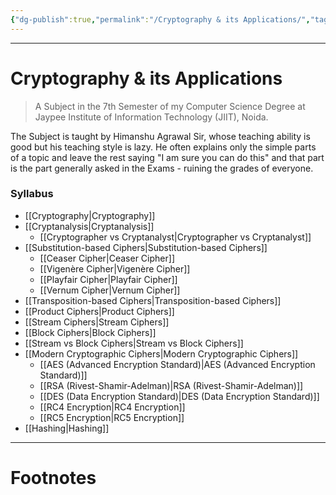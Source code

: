 ```yaml
---
{"dg-publish":true,"permalink":"/Cryptography & its Applications/","tags":["Academics","CyberSec"]}
---
```



---
# Cryptography & its Applications
> A Subject in the 7th Semester of my Computer Science Degree at Jaypee Institute of Information Technology (JIIT), Noida.

The Subject is taught by Himanshu Agrawal Sir, whose teaching ability is good but his teaching style is lazy. He often explains only the simple parts of a topic and leave the rest saying "I am sure you can do this" and that part is the part generally asked in the Exams - ruining the grades of everyone.

### Syllabus
- [[Cryptography\|Cryptography]]
- [[Cryptanalysis\|Cryptanalysis]]
	- [[Cryptographer vs Cryptanalyst\|Cryptographer vs Cryptanalyst]]
- [[Substitution-based Ciphers\|Substitution-based Ciphers]]
	- [[Ceaser Cipher\|Ceaser Cipher]]
	- [[Vigenère Cipher\|Vigenère Cipher]]
	- [[Playfair Cipher\|Playfair Cipher]]
	- [[Vernum Cipher\|Vernum Cipher]]
- [[Transposition-based Ciphers\|Transposition-based Ciphers]]
- [[Product Ciphers\|Product Ciphers]]
- [[Stream Ciphers\|Stream Ciphers]]
- [[Block Ciphers\|Block Ciphers]]
- [[Stream vs Block Ciphers\|Stream vs Block Ciphers]]
- [[Modern Cryptographic Ciphers\|Modern Cryptographic Ciphers]]
	- [[AES (Advanced Encryption Standard)\|AES (Advanced Encryption Standard)]]
	- [[RSA (Rivest-Shamir-Adelman)\|RSA (Rivest-Shamir-Adelman)]]
	- [[DES (Data Encryption Standard)\|DES (Data Encryption Standard)]]
	- [[RC4 Encryption\|RC4 Encryption]]
	- [[RC5 Encryption\|RC5 Encryption]]
- [[Hashing\|Hashing]]


---
# Footnotes